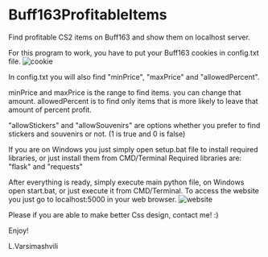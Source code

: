 # Buff163ProfitableItems
Find profitable CS2 items on Buff163 and show them on localhost server.

For this program to work, you have to put your Buff163 cookies in config.txt file.
![cookie](https://github.com/varsimashviliLuka/Buff163ProfitableItems/assets/163844037/d4a9205c-1fe2-4a44-8e5a-0607c5bec5cb)

In config.txt you will also find "minPrice", "maxPrice" and "allowedPercent".

minPrice and maxPrice is the range to find items. you can change that amount.
allowedPercent is to find only items that is more likely to leave that amount of percent profit.

"allowStickers" and "allowSouvenirs" are options whether you prefer to find stickers and souvenirs or not. (1 is true and 0 is false)

If you are on Windows you just simply open setup.bat file to install required libraries, or just install them from CMD/Terminal
Required libraries are: "flask" and "requests"

After everything is ready, simply execute main python file, on Windows open start.bat, or just execute it from CMD/Terminal.
To access the website you just go to localhost:5000 in your web browser.
![website](https://github.com/varsimashviliLuka/Buff163ProfitableItems/assets/163844037/2160c092-89e5-4177-8e7d-ed7754e34cdc)

Please if you are able to make better Css design, contact me! :)

Enjoy!

L.Varsimashvili
